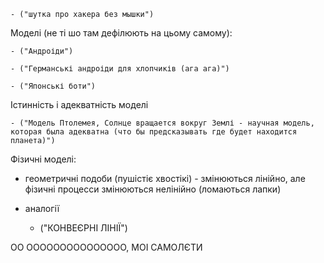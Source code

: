 	- ("шутка про хакера без мышки")

Моделі (не ті шо там дефілюють на цьому самому):

	- ("Андроіди")

	- ("Германські андроіди для хлопчиків (ага ага)")

	- ("Японські боти")

Істинність і адекватність моделі

	- ("Модель Птолемея, Солнце вращается вокруг Землі - научная модель, которая была адекватна (что бы предсказывать где будет находится планета)")


Фізичні моделі:
- геометричні подоби (пушістіє хвостікі) - змінюються лінійно, але фізичні процесси змінюються нелінійно (ломаються лапки)
- аналогії

	- ("КОНВЕЄРНІ ЛІНІЇ")


ОО ООООООООООООООО, МОІ САМОЛЄТИ